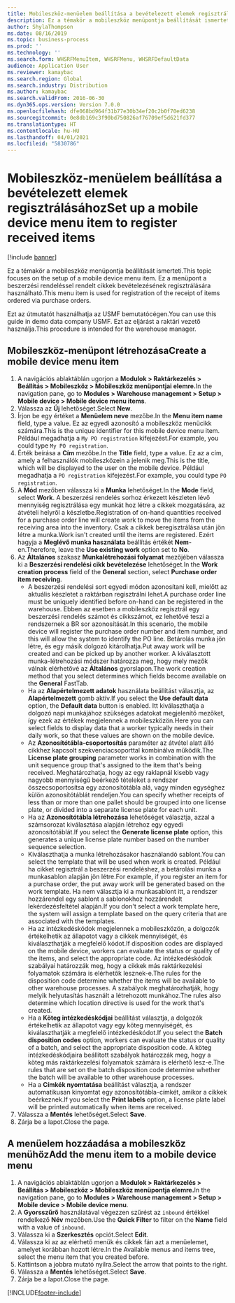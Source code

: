 ```yaml
---
title: Mobileszköz-menüelem beállítása a bevételezett elemek regisztrálásához
description: Ez a témakör a mobileszköz menüpontja beállítását ismerteti.
author: ShylaThompson
ms.date: 08/16/2019
ms.topic: business-process
ms.prod: ''
ms.technology: ''
ms.search.form: WHSRFMenuItem, WHSRFMenu, WHSRFDefaultData
audience: Application User
ms.reviewer: kamaybac
ms.search.region: Global
ms.search.industry: Distribution
ms.author: kamaybac
ms.search.validFrom: 2016-06-30
ms.dyn365.ops.version: Version 7.0.0
ms.openlocfilehash: dfe068bd964f31b77e30b34ef20c2b0f70ed6238
ms.sourcegitcommit: 0e8db169c3f90bd750826af76709ef5d621fd377
ms.translationtype: HT
ms.contentlocale: hu-HU
ms.lasthandoff: 04/01/2021
ms.locfileid: "5830786"
---
```

# <a name="set-up-a-mobile-device-menu-item-to-register-received-items"></a><span data-ttu-id="a3d92-103">Mobileszköz-menüelem beállítása a bevételezett elemek regisztrálásához</span><span class="sxs-lookup"><span data-stu-id="a3d92-103">Set up a mobile device menu item to register received items</span></span>

[!include [banner](../../includes/banner.md)]

<span data-ttu-id="a3d92-104">Ez a témakör a mobileszköz menüpontja beállítását ismerteti.</span><span class="sxs-lookup"><span data-stu-id="a3d92-104">This topic focuses on the setup of a mobile device menu item.</span></span> <span data-ttu-id="a3d92-105">Ez a menüpont a beszerzési rendeléssel rendelt cikkek bevételezésének regisztrálására használható.</span><span class="sxs-lookup"><span data-stu-id="a3d92-105">This menu item is used for registration of the receipt of items ordered via purchase orders.</span></span> 

<span data-ttu-id="a3d92-106">Ezt az útmutatót használhatja az USMF bemutatócégen.</span><span class="sxs-lookup"><span data-stu-id="a3d92-106">You can use this guide in demo data company USMF.</span></span> <span data-ttu-id="a3d92-107">Ezt az eljárást a raktári vezető használja.</span><span class="sxs-lookup"><span data-stu-id="a3d92-107">This procedure is intended for the warehouse manager.</span></span>


## <a name="create-a-mobile-device-menu-item"></a><span data-ttu-id="a3d92-108">Mobileszköz-menüpont létrehozása</span><span class="sxs-lookup"><span data-stu-id="a3d92-108">Create a mobile device menu item</span></span>
1. <span data-ttu-id="a3d92-109">A navigációs ablaktáblán ugorjon a **Modulok > Raktárkezelés > Beállítás > Mobileszköz > Mobileszköz menüpontjai elemre.**</span><span class="sxs-lookup"><span data-stu-id="a3d92-109">In the navigation pane, go to **Modules > Warehouse management > Setup > Mobile device > Mobile device menu items**.</span></span>
2. <span data-ttu-id="a3d92-110">Válassza az **Új** lehetőséget.</span><span class="sxs-lookup"><span data-stu-id="a3d92-110">Select **New**.</span></span>
3. <span data-ttu-id="a3d92-111">Írjon be egy értéket a **Menüelem neve** mezőbe.</span><span class="sxs-lookup"><span data-stu-id="a3d92-111">In the **Menu item name** field, type a value.</span></span> <span data-ttu-id="a3d92-112">Ez az egyedi azonosító a mobileszköz menücikk számára.</span><span class="sxs-lookup"><span data-stu-id="a3d92-112">This is the unique identifier for this mobile device menu item.</span></span> <span data-ttu-id="a3d92-113">Például megadhatja a `My PO registration` kifejezést.</span><span class="sxs-lookup"><span data-stu-id="a3d92-113">For example, you could type `My PO registration`.</span></span>  
4. <span data-ttu-id="a3d92-114">Érték beírása a **Cím** mezőbe.</span><span class="sxs-lookup"><span data-stu-id="a3d92-114">In the **Title** field, type a value.</span></span> <span data-ttu-id="a3d92-115">Ez az a cím, amely a felhasználók mobileszközein a jelenik meg.</span><span class="sxs-lookup"><span data-stu-id="a3d92-115">This is the title, which will be displayed to the user on the mobile device.</span></span> <span data-ttu-id="a3d92-116">Például megadhatja a `PO registration` kifejezést.</span><span class="sxs-lookup"><span data-stu-id="a3d92-116">For example, you could type `PO registration`.</span></span>  
5. <span data-ttu-id="a3d92-117">A **Mód** mezőben válassza ki a **Munka** lehetőséget.</span><span class="sxs-lookup"><span data-stu-id="a3d92-117">In the **Mode** field, select **Work**.</span></span> <span data-ttu-id="a3d92-118">A beszerzési rendelés sorhoz érkezett készleten lévő mennyiség regisztrálása egy munkát hoz létre a cikkek mozgatására, az átvételi helyről a készletbe.</span><span class="sxs-lookup"><span data-stu-id="a3d92-118">Registration of on-hand quantities received for a purchase order line will create work to move the items from the receiving area into the inventory.</span></span> <span data-ttu-id="a3d92-119">Csak a cikkek beregisztrálása után jön létre a munka.</span><span class="sxs-lookup"><span data-stu-id="a3d92-119">Work isn't created until the items are registered.</span></span> <span data-ttu-id="a3d92-120">Ezért hagyja a **Meglévő munka használata** beállítás értékét **Nem**-en.</span><span class="sxs-lookup"><span data-stu-id="a3d92-120">Therefore, leave the **Use existing work** option set to **No**.</span></span>
6. <span data-ttu-id="a3d92-121">Az **Általános** szakasz **Munkalétrehozási folyamat** mezőjében válassza ki a **Beszerzési rendelési cikk bevételezése** lehetőséget.</span><span class="sxs-lookup"><span data-stu-id="a3d92-121">In the **Work creation process** field of the **General** section, select **Purchase order item receiving**.</span></span>
    - <span data-ttu-id="a3d92-122">A beszerzési rendelési sort egyedi módon azonosítani kell, mielőtt az aktuális készletet a raktárban regisztrálni lehet.</span><span class="sxs-lookup"><span data-stu-id="a3d92-122">A purchase order line must be uniquely identified before on-hand can be registered in the warehouse.</span></span> <span data-ttu-id="a3d92-123">Ebben az esetben a mobileszköz regisztrál egy beszerzési rendelés számot és cikkszámot, ez lehetővé teszi a rendszernek a BR sor azonosítását.</span><span class="sxs-lookup"><span data-stu-id="a3d92-123">In this scenario, the mobile device will register the purchase order number and item number, and this will allow the system to identify the PO line.</span></span> <span data-ttu-id="a3d92-124">Betárolás munka jön létre, és egy másik dolgozó kitárolhatja.</span><span class="sxs-lookup"><span data-stu-id="a3d92-124">Put away work will be created and can be picked up by another worker.</span></span> <span data-ttu-id="a3d92-125">A kiválasztott munka-létrehozási módszer határozza meg, hogy mely mezők válnak elérhetővé az **Általános** gyorslapon.</span><span class="sxs-lookup"><span data-stu-id="a3d92-125">The work creation method that you select determines which fields become available on the **General** FastTab.</span></span>  
    - <span data-ttu-id="a3d92-126">Ha az **Alapértelmezett adatok** használata beállítást választja, az **Alapértelmezett** gomb aktív.</span><span class="sxs-lookup"><span data-stu-id="a3d92-126">If you select the **Use default data** option, the **Default data** button is enabled.</span></span> <span data-ttu-id="a3d92-127">Itt kiválaszthatja a dolgozó napi munkájához szükséges adatokat megjelenítő mezőket, így ezek az értékek megjelennek a mobileszközön.</span><span class="sxs-lookup"><span data-stu-id="a3d92-127">Here you can select fields to display data that a worker typically needs in their daily work, so that these values are shown on the mobile device.</span></span>  
    - <span data-ttu-id="a3d92-128">Az **Azonosítótábla-csoportosítás** paraméter az átvétel alatt álló cikkhez kapcsolt szekvenciacsoporttal kombinálva működik.</span><span class="sxs-lookup"><span data-stu-id="a3d92-128">The **License plate grouping** parameter works in combination with the unit sequence group that's assigned to the item that's being received.</span></span> <span data-ttu-id="a3d92-129">Meghatározhatja, hogy az egy raklapnál kisebb vagy nagyobb mennyiségű beérkező tételeket a rendszer összecsoportosítsa egy azonosítótábla alá, vagy minden egységhez külön azonosítótáblát rendeljen.</span><span class="sxs-lookup"><span data-stu-id="a3d92-129">You can specify whether receipts of less than or more than one pallet should be grouped into one license plate, or divided into a separate license plate for each unit.</span></span>  
    - <span data-ttu-id="a3d92-130">Ha az **Azonosítótábla létrehozása** lehetőséget választja, azzal a számsorozat kiválasztása alapján létrehoz egy egyedi azonosítótáblát.</span><span class="sxs-lookup"><span data-stu-id="a3d92-130">If you select the **Generate license plate** option, this generates a unique license plate number based on the number sequence selection.</span></span>  
    - <span data-ttu-id="a3d92-131">Kiválaszthatja a munka létrehozásakor használandó sablont.</span><span class="sxs-lookup"><span data-stu-id="a3d92-131">You can select the template that will be used when work is created.</span></span> <span data-ttu-id="a3d92-132">Például ha cikket regisztrál a beszerzési rendeléshez, a betárolási munka a munkasablon alapján jön létre.</span><span class="sxs-lookup"><span data-stu-id="a3d92-132">For example, if you register an item for a purchase order, the put away work will be generated based on the work template.</span></span> <span data-ttu-id="a3d92-133">Ha nem választja ki a munkasablont itt, a rendszer hozzárendel egy sablont a sablonokhoz hozzárendelt lekérdezésfeltétel alapján.</span><span class="sxs-lookup"><span data-stu-id="a3d92-133">If you don't select a work template here, the system will assign a template based on the query criteria that are associated with the templates.</span></span>  
    - <span data-ttu-id="a3d92-134">Ha az intézkedéskódok megjelennek a mobileszközön, a dolgozók értékelhetik az állapotot vagy a cikkek mennyiségét, és kiválaszthatják a megfelelő kódot.</span><span class="sxs-lookup"><span data-stu-id="a3d92-134">If disposition codes are displayed on the mobile device, workers can evaluate the status or quality of the items, and select the appropriate code.</span></span> <span data-ttu-id="a3d92-135">Az intézkedéskódok szabályai határozzák meg, hogy a cikkek más raktárkezelési folyamatok számára is elérhetők lesznek-e.</span><span class="sxs-lookup"><span data-stu-id="a3d92-135">The rules for the disposition code determine whether the items will be available to other warehouse processes.</span></span> <span data-ttu-id="a3d92-136">A szabályok meghatározhatják, hogy melyik helyutasítás használt a létrehozott munkához.</span><span class="sxs-lookup"><span data-stu-id="a3d92-136">The rules also determine which location directive is used for the work that's created.</span></span>   
    - <span data-ttu-id="a3d92-137">Ha a **Köteg intézkedéskódjai** beállítást választja, a dolgozók értékelhetik az állapotot vagy egy köteg mennyiségét, és kiválaszthatják a megfelelő intézkedéskódot.</span><span class="sxs-lookup"><span data-stu-id="a3d92-137">If you select the **Batch disposition codes** option, workers can evaluate the status or quality of a batch, and select the appropriate disposition code.</span></span> <span data-ttu-id="a3d92-138">A köteg intézkedéskódjaira beállított szabályok határozzák meg, hogy a köteg más raktárkezelési folyamatok számára is elérhető lesz-e.</span><span class="sxs-lookup"><span data-stu-id="a3d92-138">The rules that are set on the batch disposition code determine whether the batch will be available to other warehouse processes.</span></span>  
    - <span data-ttu-id="a3d92-139">Ha a **Címkék nyomtatása** beállítást választja, a rendszer automatikusan kinyomtat egy azonosítótábla-címkét, amikor a cikkek beérkeznek.</span><span class="sxs-lookup"><span data-stu-id="a3d92-139">If you select the **Print labels** option, a license plate label will be printed automatically when items are received.</span></span>  
7. <span data-ttu-id="a3d92-140">Válassza a **Mentés** lehetőséget.</span><span class="sxs-lookup"><span data-stu-id="a3d92-140">Select **Save**.</span></span>
8. <span data-ttu-id="a3d92-141">Zárja be a lapot.</span><span class="sxs-lookup"><span data-stu-id="a3d92-141">Close the page.</span></span>

## <a name="add-the-menu-item-to-a-mobile-device-menu"></a><span data-ttu-id="a3d92-142">A menüelem hozzáadása a mobileszköz menühöz</span><span class="sxs-lookup"><span data-stu-id="a3d92-142">Add the menu item to a mobile device menu</span></span>
1. <span data-ttu-id="a3d92-143">A navigációs ablaktáblán ugorjon a **Modulok > Raktárkezelés > Beállítás > Mobileszköz > Mobileszköz menüpontja elemre.**</span><span class="sxs-lookup"><span data-stu-id="a3d92-143">In the navigation pane, go to **Modules > Warehouse management > Setup > Mobile device > Mobile device menu**.</span></span>
2. <span data-ttu-id="a3d92-144">A **Gyorsszűrő** használatával végezzen szűrést az `inbound` értékkel rendelkező **Név** mezőben.</span><span class="sxs-lookup"><span data-stu-id="a3d92-144">Use the **Quick Filter** to filter on the **Name** field with a value of `inbound`.</span></span>
3. <span data-ttu-id="a3d92-145">Válassza ki a **Szerkesztés** opciót.</span><span class="sxs-lookup"><span data-stu-id="a3d92-145">Select **Edit**.</span></span>
4. <span data-ttu-id="a3d92-146">Válassza ki az az elérhető menük és cikkek fán azt a menüelemet, amelyet korábban hozott létre.</span><span class="sxs-lookup"><span data-stu-id="a3d92-146">In the Available menus and items tree, select the menu item that you created before.</span></span>
5. <span data-ttu-id="a3d92-147">Kattintson a jobbra mutató nyílra.</span><span class="sxs-lookup"><span data-stu-id="a3d92-147">Select the arrow that points to the right.</span></span>
6. <span data-ttu-id="a3d92-148">Válassza a **Mentés** lehetőséget.</span><span class="sxs-lookup"><span data-stu-id="a3d92-148">Select **Save**.</span></span>
7. <span data-ttu-id="a3d92-149">Zárja be a lapot.</span><span class="sxs-lookup"><span data-stu-id="a3d92-149">Close the page.</span></span>



[!INCLUDE[footer-include](../../../includes/footer-banner.md)]